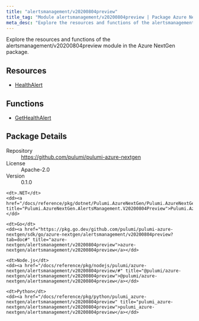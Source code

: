```yaml
---
title: "alertsmanagement/v20200804preview"
title_tag: "Module alertsmanagement/v20200804preview | Package Azure NextGen"
meta_desc: "Explore the resources and functions of the alertsmanagement/v20200804preview module in the Azure NextGen package."
---
```


<!-- WARNING: this file was generated by Pulumi Docs Generator. -->
<!-- Do not edit by hand unless you're certain you know what you are doing! -->

Explore the resources and functions of the alertsmanagement/v20200804preview module in the Azure NextGen package.

<h2 id="resources">Resources</h2>
<ul class="api">
    <li><a href="healthalert" title="HealthAlert"><span class="symbol resource"></span>HealthAlert</a></li>
</ul>

<h2 id="functions">Functions</h2>
<ul class="api">
    <li><a href="gethealthalert" title="GetHealthAlert"><span class="symbol function"></span>GetHealthAlert</a></li>
</ul>

<h2 id="package-details">Package Details</h2>
<dl class="package-details">
	<dt>Repository</dt>
	<dd><a href="https://github.com/pulumi/pulumi-azure-nextgen">https://github.com/pulumi/pulumi-azure-nextgen</a></dd>
	<dt>License</dt>
	<dd>Apache-2.0</dd>
	<dt>Version</dt>
	<dd>0.1.0</dd>
</dl>



<dl class="tabular">

    <dt>.NET</dt>
    <dd><a href="/docs/reference/pkg/dotnet/Pulumi.AzureNextGen/Pulumi.AzureNextGen.AlertsManagement.V20200804Preview.html" title="Pulumi.AzureNextGen.AlertsManagement.V20200804Preview">Pulumi.AzureNextGen.AlertsManagement.V20200804Preview</a></dd>

    <dt>Go</dt>
    <dd><a href="https://pkg.go.dev/github.com/pulumi/pulumi-azure-nextgen/sdk/go/azure-nextgen/alertsmanagement/v20200804preview?tab=doc#" title="azure-nextgen/alertsmanagement/v20200804preview">azure-nextgen/alertsmanagement/v20200804preview</a></dd>

    <dt>Node.js</dt>
    <dd><a href="/docs/reference/pkg/nodejs/pulumi/azure-nextgen/alertsmanagement/v20200804preview/#" title="@pulumi/azure-nextgen/alertsmanagement/v20200804preview">@pulumi/azure-nextgen/alertsmanagement/v20200804preview</a></dd>

    <dt>Python</dt>
    <dd><a href="/docs/reference/pkg/python/pulumi_azure-nextgen/alertsmanagement/v20200804preview" title="pulumi_azure-nextgen/alertsmanagement/v20200804preview">pulumi_azure-nextgen/alertsmanagement/v20200804preview</a></dd>

</dl>

